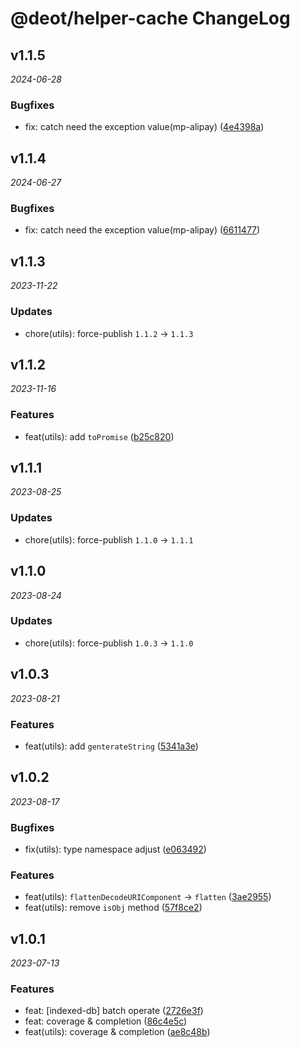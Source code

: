 # @deot/helper-cache ChangeLog

## v1.1.5

_2024-06-28_

### Bugfixes

- fix: catch need the exception value(mp-alipay) ([4e4398a](https://github.com/deot/helper/commit/4e4398a98200f818c44c866d740a7df43c7120e4))

## v1.1.4

_2024-06-27_

### Bugfixes

- fix: catch need the exception value(mp-alipay) ([6611477](https://github.com/deot/helper/commit/661147703e8f19acb22928b5272b9cabe2af3eed))

## v1.1.3

_2023-11-22_

### Updates

- chore(utils): force-publish `1.1.2` -> `1.1.3`

## v1.1.2

_2023-11-16_

### Features

- feat(utils): add `toPromise` ([b25c820](https://github.com/deot/helper/commit/b25c820250f686798dde2c0c1f1cd34b0acf61a8))

## v1.1.1

_2023-08-25_

### Updates

- chore(utils): force-publish `1.1.0` -> `1.1.1`

## v1.1.0

_2023-08-24_

### Updates

- chore(utils): force-publish `1.0.3` -> `1.1.0`

## v1.0.3

_2023-08-21_

### Features

- feat(utils): add `genterateString` ([5341a3e](https://github.com/deot/helper/commit/5341a3e04d87258d062ac4b6b931b54e4a4629a1))

## v1.0.2

_2023-08-17_

### Bugfixes

- fix(utils): type namespace adjust ([e063492](https://github.com/deot/helper/commit/e063492e529f95516661cc58cea8c5733fa6e972))

### Features

- feat(utils): `flattenDecodeURIComponent` ->  `flatten` ([3ae2955](https://github.com/deot/helper/commit/3ae29553e06a0309c227075551543dd3179173a7))
- feat(utils): remove `isObj` method ([57f8ce2](https://github.com/deot/helper/commit/57f8ce2b36878a22cfecba67a57df4d752b04bd2))

## v1.0.1

_2023-07-13_

### Features

- feat: [indexed-db] batch operate ([2726e3f](https://github.com/deot/helper/commit/2726e3f679e9c572b73fc8c4fddf189b1ff478df))
- feat: coverage & completion ([86c4e5c](https://github.com/deot/helper/commit/86c4e5c5f93c8b06bda02d897c91cbfb23597e39))
- feat(utils): coverage & completion ([ae8c48b](https://github.com/deot/helper/commit/ae8c48b85e994e7dccc7f5d132b4bd57792f546c))
